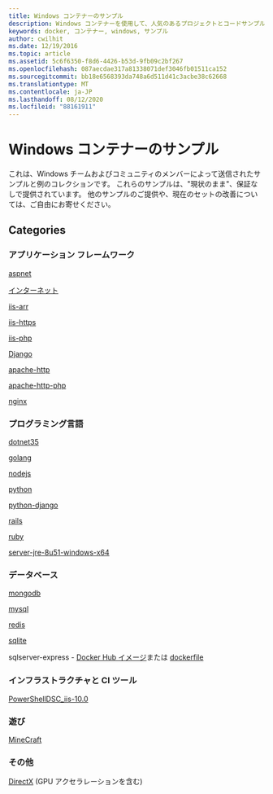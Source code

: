 ```yaml
---
title: Windows コンテナーのサンプル
description: Windows コンテナーを使用して、人気のあるプロジェクトとコードサンプルへのリンクを検索します。
keywords: docker, コンテナー, windows, サンプル
author: cwilhit
ms.date: 12/19/2016
ms.topic: article
ms.assetid: 5c6f6350-f8d6-4426-b53d-9fb09c2bf267
ms.openlocfilehash: 087aecdae317a81338071def3046fb01511ca152
ms.sourcegitcommit: bb18e6568393da748a6d511d41c3acbe38c62668
ms.translationtype: MT
ms.contentlocale: ja-JP
ms.lasthandoff: 08/12/2020
ms.locfileid: "88161911"
---
```

# <a name="windows-container-samples"></a>Windows コンテナーのサンプル

これは、Windows チームおよびコミュニティのメンバーによって送信されたサンプルと例のコレクションです。  これらのサンプルは、"現状のまま"、保証なしで提供されています。  他のサンプルのご提供や、現在のセットの改善については、ご自由にお寄せください。

## <a name="categories"></a>Categories

### <a name="application-frameworks"></a>アプリケーション フレームワーク

[aspnet](https://github.com/Microsoft/Virtualization-Documentation/tree/master/windows-container-samples/aspnet)

[インターネット](https://github.com/Microsoft/Virtualization-Documentation/tree/master/windows-container-samples/iis)

[iis-arr](https://github.com/Microsoft/Virtualization-Documentation/tree/master/windows-container-samples/iis-arr)

[iis-https](https://github.com/Microsoft/Virtualization-Documentation/tree/master/windows-container-samples/iis-https)

[iis-php](https://github.com/Microsoft/Virtualization-Documentation/tree/master/windows-container-samples/iis-php)

[Django](https://github.com/Microsoft/Virtualization-Documentation/tree/master/windows-container-samples/Django)

[apache-http](https://github.com/Microsoft/Virtualization-Documentation/tree/master/windows-container-samples/apache-http)

[apache-http-php](https://github.com/Microsoft/Virtualization-Documentation/tree/master/windows-container-samples/apache-http-php)

[nginx](https://github.com/Microsoft/Virtualization-Documentation/tree/master/windows-container-samples/nginx)

### <a name="programing-languages"></a>プログラミング言語

[dotnet35](https://github.com/Microsoft/Virtualization-Documentation/tree/master/windows-container-samples/dotnet35)

[golang](https://github.com/Microsoft/Virtualization-Documentation/tree/master/windows-container-samples/golang)

[nodejs](https://github.com/Microsoft/Virtualization-Documentation/tree/master/windows-container-samples/nodejs)

[python](https://github.com/Microsoft/Virtualization-Documentation/tree/master/windows-container-samples/python)

[python-django](https://github.com/Microsoft/Virtualization-Documentation/tree/master/windows-container-samples/python-django)

[rails](https://github.com/Microsoft/Virtualization-Documentation/tree/master/windows-container-samples/rails)

[ruby](https://github.com/Microsoft/Virtualization-Documentation/tree/master/windows-container-samples/ruby)

[server-jre-8u51-windows-x64](https://github.com/Microsoft/Virtualization-Documentation/tree/master/windows-container-samples/server-jre-8u51-windows-x64)

### <a name="databases"></a>データベース

[mongodb](https://github.com/Microsoft/Virtualization-Documentation/tree/master/windows-container-samples/mongodb)

[mysql](https://github.com/Microsoft/Virtualization-Documentation/tree/master/windows-container-samples/mysql)

[redis](https://github.com/Microsoft/Virtualization-Documentation/tree/master/windows-container-samples/redis)

[sqlite](https://github.com/Microsoft/Virtualization-Documentation/tree/master/windows-container-samples/sqlite)

sqlserver-express - [Docker Hub イメージ](https://hub.docker.com/r/microsoft/mssql-server-windows-express/)または [dockerfile](https://github.com/Microsoft/mssql-docker/blob/master/windows/mssql-server-windows-express/dockerfile)

### <a name="infrastructure-and-ci-tools"></a>インフラストラクチャと CI ツール

[PowerShellDSC_iis-10.0](https://github.com/Microsoft/Virtualization-Documentation/tree/master/windows-container-samples/PowerShellDSC_iis-10.0)

### <a name="just-for-fun"></a>遊び

[MineCraft](https://github.com/Microsoft/Virtualization-Documentation/tree/master/windows-container-samples/MineCraft)

### <a name="other"></a>その他

[DirectX](https://github.com/MicrosoftDocs/Virtualization-Documentation/tree/master/windows-container-samples/directx) (GPU アクセラレーションを含む)
